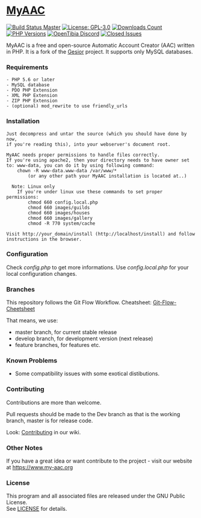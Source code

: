 # [MyAAC](https://my-aac.org)

[![Build Status Master](https://img.shields.io/travis/slawkens/myaac/master)](https://travis-ci.org/github/slawkens/myaac)
[![License: GPL-3.0](https://img.shields.io/github/license/slawkens/myaac)](https://opensource.org/licenses/gpl-license)
[![Downloads Count](https://img.shields.io/github/downloads/slawkens/myaac/total)](https://github.com/slawkens/myaac/releases)
[![PHP Versions](https://img.shields.io/travis/php-v/slawkens/myaac/master)](https://github.com/slawkens/myaac/blob/d8b3b4135827ee17e3c6d41f08a925e718c587ed/.travis.yml#L3)
[![OpenTibia Discord](https://img.shields.io/discord/288399552581468162)](https://discord.gg/2J39Wus)
[![Closed Issues](https://img.shields.io/github/issues-closed-raw/slawkens/myaac)](https://github.com/slawkens/myaac/issues?q=is%3Aissue+is%3Aclosed)

MyAAC is a free and open-source Automatic Account Creator (AAC) written in PHP. It is a fork of the [Gesior](https://github.com/gesior/Gesior2012) project. It supports only MySQL databases.

### Requirements

	- PHP 5.6 or later
	- MySQL database
	- PDO PHP Extension
	- XML PHP Extension
	- ZIP PHP Extension
	- (optional) mod_rewrite to use friendly_urls

### Installation

	Just decompress and untar the source (which you should have done by now,
	if you're reading this), into your webserver's document root.

	MyAAC needs proper permissions to handle files correctly.
	If you're using apache2, then your directory needs to have owner set to: www-data, you can do it by using following command:
		chown -R www-data.www-data /var/www/*
			(or any other path your MyAAC installation is located at..)

	  Note: Linux only
		If you're under linux use these commands to set proper permissions:
			chmod 660 config.local.php
			chmod 660 images/guilds
			chmod 660 images/houses
			chmod 660 images/gallery
			chmod -R 770 system/cache

	Visit http://your_domain/install (http://localhost/install) and follow instructions in the browser.

### Configuration

Check *config.php* to get more informations.
Use *config.local.php* for your local configuration changes.

### Branches

This repository follows the Git Flow Workflow.
Cheatsheet: [Git-Flow-Cheetsheet](https://danielkummer.github.io/git-flow-cheatsheet)

That means, we use:
* master branch, for current stable release
* develop branch, for development version (next release)
* feature branches, for features etc.

### Known Problems

- Some compatibility issues with some exotical distibutions.


### Contributing

Contributions are more than welcome. 

Pull requests should be made to the Dev branch as that is the working branch, master is for release code.  

Look: [Contributing](https://github.com/otsoft/myaac/wiki/Contributing) in our wiki.

### Other Notes

If you have a great idea or want contribute to the project - visit our website at https://www.my-aac.org

### License

This program and all associated files are released under the GNU Public License.  
See [LICENSE](https://github.com/slawkens/myaac/blob/master/LICENSE) for details.

